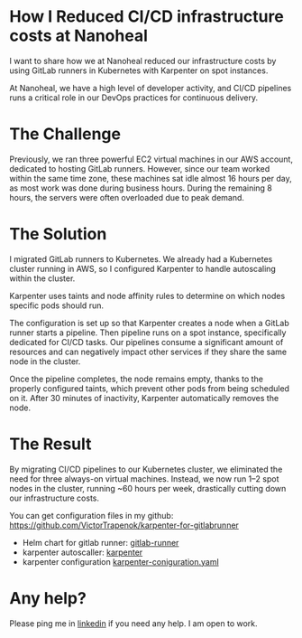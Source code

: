 # How I Reduced CI/CD infrastructure costs at Nanoheal

I want to share how we at Nanoheal reduced our infrastructure costs by using GitLab runners in Kubernetes with Karpenter on spot instances.

At Nanoheal, we have a high level of developer activity, and CI/CD pipelines runs a critical role in our DevOps practices for continuous delivery.

# The Challenge
Previously, we ran three powerful EC2 virtual machines in our AWS account, dedicated to hosting GitLab runners. However, since our team worked within the same time zone, these machines sat idle almost 16 hours per day, as most work was done during business hours. During the remaining 8 hours, the servers were often overloaded due to peak demand.

# The Solution
I migrated GitLab runners to Kubernetes. We already had a Kubernetes cluster running in AWS, so I configured Karpenter to handle autoscaling within the cluster.

Karpenter uses taints and node affinity rules to determine on which nodes specific pods should run.

The configuration is set up so that Karpenter creates a node when a GitLab runner starts a pipeline. Then pipeline runs on a spot instance, specifically dedicated for CI/CD tasks. Our pipelines consume a significant amount of resources and can negatively impact other services if they share the same node in the cluster.

Once the pipeline completes, the node remains empty, thanks to the properly configured taints, which prevent other pods from being scheduled on it. After 30 minutes of inactivity, Karpenter automatically removes the node.

# The Result
By migrating CI/CD pipelines to our Kubernetes cluster, we eliminated the need for three always-on virtual machines. Instead, we now run 1–2 spot nodes in the cluster, running ~60 hours per week, drastically cutting down our infrastructure costs.

You can get configuration files in my github: https://github.com/VictorTrapenok/karpenter-for-gitlabrunner


- Helm chart for gitlab runner: [gitlab-runner](https://gitlab.com/gitlab-org/charts/gitlab-runner)
- karpenter autoscaller: [karpenter](https://karpenter.sh)
- karpenter configuration [karpenter-coniguration.yaml](https://github.com/VictorTrapenok/karpenter-for-gitlabrunner/blob/main/karpenter-coniguration.yaml)

# Any help?

Please ping me in [linkedin](https://www.linkedin.com/in/victor-trapenok/) if you need any help. I am open to work.
